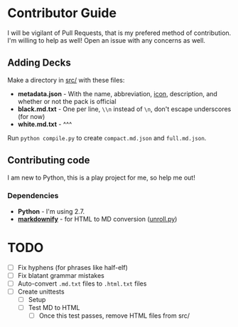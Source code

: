 # Contributor Guide

I will be vigilant of Pull Requests, that is my prefered method of contribution. I'm willing to help as well! Open an issue with any concerns as well.

## Adding Decks

Make a directory in [src/](../src) with these files:
 - **metadata.json** - With the name, abbreviation, [icon](http://fontawesome.io/icons/ "Font Awesome"), description, and whether or not the pack is official
 - **black.md.txt** - One per line, `\\n` instead of `\n`, don't escape underscores (for now)
 - **white.md.txt** - ^^^

Run `python compile.py` to create `compact.md.json` and `full.md.json`.

## Contributing code

I am new to Python, this is a play project for me, so help me out!

### Dependencies

 - **Python** - I'm using 2.7.
 - [**markdownify**](https://github.com/matthewwithanm/python-markdownify) - for HTML to MD conversion ([unroll.py](../dev/unroll.py))

# TODO
- [ ] Fix hyphens (for phrases like half-elf)
- [ ] Fix blatant grammar mistakes
- [ ] Auto-convert `.md.txt` files to `.html.txt` files
- [ ] Create unittests
  - [ ] Setup
  - [ ] Test MD to HTML
    - [ ] Once this test passes, remove HTML files from src/
